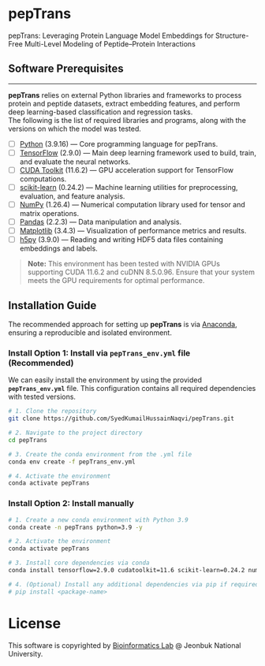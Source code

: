 # pepTrans
pepTrans: Leveraging Protein Language Model Embeddings for Structure-Free Multi-Level Modeling of Peptide–Protein Interactions

## Software Prerequisites

--------------------

**pepTrans** relies on external Python libraries and frameworks to process protein and peptide datasets, extract embedding features, and perform deep learning-based classification and regression tasks.  
The following is the list of required libraries and programs, along with the versions on which the model was tested.

- [ ] [Python](https://www.python.org/) (3.9.16) — Core programming language for pepTrans.
- [ ] [TensorFlow](https://www.tensorflow.org/) (2.9.0) — Main deep learning framework used to build, train, and evaluate the neural networks.
- [ ] [CUDA Toolkit](https://developer.nvidia.com/cuda-toolkit) (11.6.2) — GPU acceleration support for TensorFlow computations.
- [ ] [scikit-learn](https://scikit-learn.org/stable/) (0.24.2) — Machine learning utilities for preprocessing, evaluation, and feature analysis.
- [ ] [NumPy](https://numpy.org/) (1.26.4) — Numerical computation library used for tensor and matrix operations.
- [ ] [Pandas](https://pandas.pydata.org/) (2.2.3) — Data manipulation and analysis.
- [ ] [Matplotlib](https://matplotlib.org/) (3.4.3) — Visualization of performance metrics and results.
- [ ] [h5py](https://www.h5py.org/) (3.9.0) — Reading and writing HDF5 data files containing embeddings and labels.

> **Note:** This environment has been tested with NVIDIA GPUs supporting CUDA 11.6.2 and cuDNN 8.5.0.96. Ensure that your system meets the GPU requirements for optimal performance.
## Installation Guide

The recommended approach for setting up **pepTrans** is via [Anaconda](https://docs.anaconda.com/anaconda/install/index.html), ensuring a reproducible and isolated environment.  
### Install Option 1: Install via `pepTrans_env.yml` file (Recommended)

We can easily install the environment by using the provided **`pepTrans_env.yml`** file. This configuration contains all required dependencies with tested versions.

```bash
# 1. Clone the repository
git clone https://github.com/SyedKumailHussainNaqvi/pepTrans.git

# 2. Navigate to the project directory
cd pepTrans

# 3. Create the conda environment from the .yml file
conda env create -f pepTrans_env.yml

# 4. Activate the environment
conda activate pepTrans
```

### Install Option 2: Install manually
```bash
# 1. Create a new conda environment with Python 3.9
conda create -n pepTrans python=3.9 -y

# 2. Activate the environment
conda activate pepTrans

# 3. Install core dependencies via conda
conda install tensorflow=2.9.0 cudatoolkit=11.6 scikit-learn=0.24.2 numpy=1.26.4 pandas=2.2.3 matplotlib=3.4.3 h5py=3.9.0 -c conda-forge -y

# 4. (Optional) Install any additional dependencies via pip if required
# pip install <package-name>
```
# License
This software is copyrighted by [Bioinformatics Lab](https://nsclbio.jbnu.ac.kr/) @ Jeonbuk National University.
